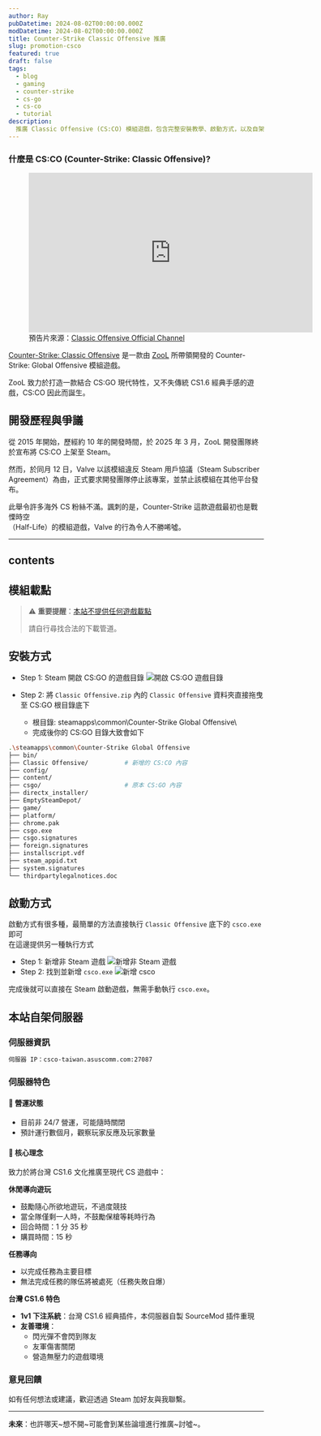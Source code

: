 ```yaml
---
author: Ray
pubDatetime: 2024-08-02T00:00:00.000Z
modDatetime: 2024-08-02T00:00:00.000Z
title: Counter-Strike Classic Offensive 推廣
slug: promotion-csco
featured: true
draft: false
tags:
  - blog
  - gaming
  - counter-strike
  - cs-go
  - cs-co
  - tutorial
description:
  推廣 Classic Offensive (CS:CO) 模組遊戲，包含完整安裝教學、啟動方式，以及自架伺服器資訊。
---
```


### 什麼是 CS:CO (Counter-Strike: Classic Offensive)?

<figure class="flex flex-col items-center">
  <iframe 
    width="560" 
    height="315" 
    src="https://www.youtube.com/embed/2AH8FgWPuYI?si=S5V60KejzznboED7" 
    title="Counter-Strike Classic Offensive 官方預告片" 
    frameborder="0" 
    allow="accelerometer; autoplay; clipboard-write; encrypted-media; gyroscope; picture-in-picture; web-share" 
    referrerpolicy="strict-origin-when-cross-origin" 
    allowfullscreen 
    class="max-w-full">
  </iframe>
  <figcaption class="text-center">
    預告片來源：<a href="https://www.youtube.com/@ClassicOffensive">Classic Offensive Official Channel</a>
  </figcaption>
</figure>

[Counter-Strike: Classic Offensive](https://classic-offensive.net/) 是一款由 [ZooL](https://x.com/ZooL_Smith) 所帶領開發的 Counter-Strike: Global Offensive 模組遊戲。

ZooL 致力於打造一款結合 CS:GO 現代特性，又不失傳統 CS1.6 經典手感的遊戲，CS:CO 因此而誕生。

## 開發歷程與爭議

從 2015 年開始，歷經約 10 年的開發時間，於 2025 年 3 月，ZooL 開發團隊終於宣布將 CS:CO 上架至 Steam。

然而，於同月 12 日，Valve 以該模組違反 Steam 用戶協議（Steam Subscriber Agreement）為由，正式要求開發團隊停止該專案，並禁止該模組在其他平台發布。

此舉令許多海外 CS 粉絲不滿。諷刺的是，Counter-Strike 這款遊戲最初也是戰慄時空\
（Half-Life）的模組遊戲，Valve 的行為令人不勝唏噓。

---

## contents

## 模組載點

> ⚠️ **重要提醒**：[本站不提供任何遊戲載點](https://classicoffensive.net/)
> 
> 請自行尋找合法的下載管道。

## 安裝方式

- Step 1: Steam 開啟 CS:GO 的遊戲目錄
![開啟 CS:GO 遊戲目錄](https://i.meee.com.tw/dECJ9N7.png)

- Step 2: 將 `Classic Offensive.zip` 內的 `Classic Offensive` 資料夾直接拖曳至 CS:GO 根目錄底下
  - 根目錄: steamapps\common\Counter-Strike Global Offensive\
  - 完成後你的 CS:GO 目錄大致會如下

```bash
.\steamapps\common\Counter-Strike Global Offensive
├── bin/
├── Classic Offensive/          # 新增的 CS:CO 內容
├── config/
├── content/
├── csgo/                       # 原本 CS:GO 內容
├── directx_installer/
├── EmptySteamDepot/
├── game/
├── platform/
├── chrome.pak
├── csgo.exe
├── csgo.signatures
├── foreign.signatures
├── installscript.vdf
├── steam_appid.txt
├── system.signatures
└── thirdpartylegalnotices.doc
```

## 啟動方式

啟動方式有很多種，最簡單的方法直接執行 `Classic Offensive` 底下的 `csco.exe` 即可\
在這邊提供另一種執行方式

- Step 1: 新增非 Steam 遊戲
![新增非 Steam 遊戲](https://i.meee.com.tw/ZIUWLVf.png)
- Step 2: 找到並新增 `csco.exe`
![新增 csco](https://i.meee.com.tw/NoVqPFn.png)

完成後就可以直接在 Steam 啟動遊戲，無需手動執行 `csco.exe`。

## 本站自架伺服器

### 伺服器資訊

```bash
伺服器 IP：csco-taiwan.asuscomm.com:27087
```

### 伺服器特色

#### 📢 **營運狀態**
- 目前非 24/7 營運，可能隨時關閉
- 預計運行數個月，觀察玩家反應及玩家數量

#### 🎯 **核心理念**
致力於將台灣 CS1.6 文化推廣至現代 CS 遊戲中：

**休閒導向遊玩**
- 鼓勵隨心所欲地遊玩，不過度競技
- 當全隊僅剩一人時，不鼓勵保槍等耗時行為
- 回合時間：1 分 35 秒
- 購買時間：15 秒

**任務導向**
- 以完成任務為主要目標
- 無法完成任務的隊伍將被處死（任務失敗自爆）

**台灣 CS1.6 特色**
- **1v1 下注系統**：台灣 CS1.6 經典插件，本伺服器自製 SourceMod 插件重現
- **友善環境**：
  - 閃光彈不會閃到隊友
  - 友軍傷害關閉
  - 營造無壓力的遊戲環境

### 意見回饋

如有任何想法或建議，歡迎透過 Steam 加好友與我聯繫。

---

**未來**：也許哪天~想不開~可能會到某些論壇進行推廣~討噓~。